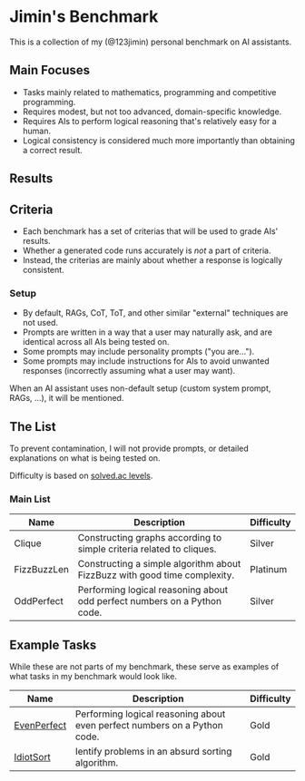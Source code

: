 # Jimin's Benchmark

This is a collection of my (@123jimin) personal benchmark on AI assistants.

## Main Focuses

- Tasks mainly related to mathematics, programming and competitive programming.
- Requires modest, but not too advanced, domain-specific knowledge.
- Requires AIs to perform logical reasoning that's relatively easy for a human.
- Logical consistency is considered much more importantly than obtaining a correct result.

## Results

## Criteria

- Each benchmark has a set of criterias that will be used to grade AIs' results.
- Whether a generated code runs accurately is *not* a part of criteria.
- Instead, the criterias are mainly about whether a response is logically consistent.

### Setup

- By default, RAGs, CoT, ToT, and other similar "external" techniques are not used.
- Prompts are written in a way that a user may naturally ask, and are identical across all AIs being tested on.
- Some prompts may include personality prompts ("you are...").
- Some prompts may include instructions for AIs to avoid unwanted responses (incorrectly assuming what a user may want).

When an AI assistant uses non-default setup (custom system prompt, RAGs, ...), it will be mentioned.

## The List

To prevent contamination, I will not provide prompts, or detailed explanations on what is being tested on.

Difficulty is based on [solved.ac levels](https://solved.ac/problems/level).

### Main List

| Name | Description | Difficulty |
|------|-------------|------------|
| Clique | Constructing graphs according to simple criteria related to cliques. | Silver |
| FizzBuzzLen | Constructing a simple algorithm about FizzBuzz with good time complexity. | Platinum |
| OddPerfect | Performing logical reasoning about odd perfect numbers on a Python code. | Silver |

## Example Tasks

While these are not parts of my benchmark, these serve as examples of what tasks in my benchmark would look like.

| Name | Description | Difficulty |
|------|-------------|------------|
| [EvenPerfect](/example/EvenPerfect.md) | Performing logical reasoning about even perfect numbers on a Python code. | Gold |
| [IdiotSort](/example/IdiotSort.md) | Ientify problems in an absurd sorting algorithm. | Gold |

